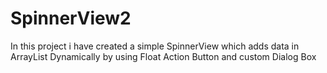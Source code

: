 # SpinnerView2
 In this project i have created a simple SpinnerView which adds data in ArrayList Dynamically by using Float Action Button and custom Dialog Box
